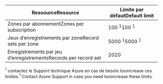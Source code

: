 
| <span data-ttu-id="f1665-101">Ressource</span><span class="sxs-lookup"><span data-stu-id="f1665-101">Resource</span></span> | <span data-ttu-id="f1665-102">Limite par défaut</span><span class="sxs-lookup"><span data-stu-id="f1665-102">Default limit</span></span> |
| --- | --- |
| <span data-ttu-id="f1665-103">Zones par abonnement</span><span class="sxs-lookup"><span data-stu-id="f1665-103">Zones per subscription</span></span> |<span data-ttu-id="f1665-104">100 <sup>1</sup></span><span class="sxs-lookup"><span data-stu-id="f1665-104">100 <sup>1</sup></span></span> |
| <span data-ttu-id="f1665-105">Jeux d’enregistrements par zone</span><span class="sxs-lookup"><span data-stu-id="f1665-105">Record sets per zone</span></span> |<span data-ttu-id="f1665-106">5000 <sup>1</sup></span><span class="sxs-lookup"><span data-stu-id="f1665-106">5000 <sup>1</sup></span></span> |
| <span data-ttu-id="f1665-107">Enregistrements par jeu d’enregistrements</span><span class="sxs-lookup"><span data-stu-id="f1665-107">Records per record set</span></span> |<span data-ttu-id="f1665-108">20</span><span class="sxs-lookup"><span data-stu-id="f1665-108">20</span></span> |

<span data-ttu-id="f1665-109"><sup>1</sup> contactez le Support technique Azure en cas de besoin tooincrease ces limites.</span><span class="sxs-lookup"><span data-stu-id="f1665-109"><sup>1</sup> Contact Azure Support in case you need tooincrease these limits.</span></span>
